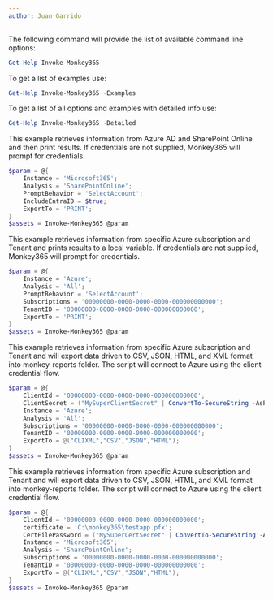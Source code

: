 ```yaml
---
author: Juan Garrido
---
```


The following command will provide the list of available command line options:
``` powershell
Get-Help Invoke-Monkey365
```

To get a list of examples use:
``` powershell
Get-Help Invoke-Monkey365 -Examples
```

To get a list of all options and examples with detailed info use:
``` powershell
Get-Help Invoke-Monkey365 -Detailed
```

This example retrieves information from Azure AD and SharePoint Online and then print results. If credentials are not supplied, Monkey365 will prompt for credentials.
``` powershell
$param = @{
    Instance = 'Microsoft365';
    Analysis = 'SharePointOnline';
    PromptBehavior = 'SelectAccount';
    IncludeEntraID = $true;
    ExportTo = 'PRINT';
}
$assets = Invoke-Monkey365 @param
```

This example retrieves information from specific Azure subscription and Tenant and prints results to a local variable. If credentials are not supplied, Monkey365 will prompt for credentials.
``` powershell
$param = @{
    Instance = 'Azure';
    Analysis = 'All';
    PromptBehavior = 'SelectAccount';
    Subscriptions = '00000000-0000-0000-0000-000000000000';
    TenantID = '00000000-0000-0000-0000-000000000000';
    ExportTo = 'PRINT';
}
$assets = Invoke-Monkey365 @param
```

This example retrieves information from specific Azure subscription and Tenant and will export data driven to CSV, JSON, HTML, and XML format into monkey-reports folder. The script will connect to Azure using the client credential flow.
``` powershell
$param = @{
    ClientId = '00000000-0000-0000-0000-000000000000';
    ClientSecret = ("MySuperClientSecret" | ConvertTo-SecureString -AsPlainText -Force)
    Instance = 'Azure';
    Analysis = 'All';
    Subscriptions = '00000000-0000-0000-0000-000000000000';
    TenantID = '00000000-0000-0000-0000-000000000000';
    ExportTo = @("CLIXML","CSV","JSON","HTML");
}
$assets = Invoke-Monkey365 @param
```

This example retrieves information from specific Azure subscription and Tenant and will export data driven to CSV, JSON, HTML, and XML format into monkey-reports folder. The script will connect to Azure using the client credential flow.
``` powershell
$param = @{
    ClientId = '00000000-0000-0000-0000-000000000000';
    certificate = 'C:\monkey365\testapp.pfx';
    CertFilePassword = ("MySuperCertSecret" | ConvertTo-SecureString -AsPlainText -Force);
    Instance = 'Microsoft365';
    Analysis = 'SharePointOnline';
    Subscriptions = '00000000-0000-0000-0000-000000000000';
    TenantID = '00000000-0000-0000-0000-000000000000';
    ExportTo = @("CLIXML","CSV","JSON","HTML");
}
$assets = Invoke-Monkey365 @param
```